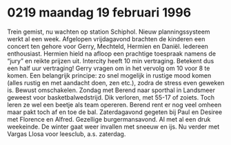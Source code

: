 # 0219 maandag 19 februari 1996
Trein gemist, nu wachten op station Schiphol. Nieuw planningssysteem werkt al een week. Afgelopen vrijdagavond brachten de kinderen een concert ten gehore voor Gerry, Mechteld, Hermien en Daniël. Iedereen enthousiast. Hermien hield na afloop een prachtige toespraak namens de “jury” en reikte prijzen uit. Intercity heeft 10 min vertraging. Betekent dus een half uur vertraging! Gerry vragen om in het vervolg om 10 voor 8 te komen. Een belangrijk principe: zo snel mogelijk in rustige mood komen (alles rustig en met aandacht doen, zen etc.), zodra de stress even geweken is. Bewust omschakelen. Zondag met Berend naar sporthal in Landsmeer geweest voor basketbalwedstrijd. Dik verloren, met 55-17 of zoiets. Toch leren ze wel een beetje als team opereren. Berend rent er nog veel omheen maar pakt toch af en toe de bal. Zaterdagavond gegeten bij Paul en Desiree met Florence en Alfred. Gezellige burgermansavond. Al met al een druk weekeinde. De winter gaat weer invallen met sneeuw en ijs. Nu verder met Vargas Llosa voor leesclub, a.s. zaterdag.